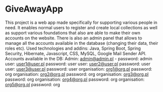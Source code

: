 # GiveAwayApp
This project is a web app made specifically for supporting various people in need. It enables normal users to register and create local collections as well as support various foundations that also are able to make their own accounts on the website. There is also an admin panel that allows to manage all the accounts available in the database (changing their data, their roles etc).
Used technologies and addins: Java, Spring Boot, Spring Security, Hibernate, Javascript, CSS, MySQL, Google Mail Sender API.
Accounts available in the DB:
Admin: admin@admin.pl - password: admin 
user: user1@user.pl password: user 
user: user2@user.pl password: user 
user: user3@user.pl password: user
organisation: org1@org.pl password: org 
organisation: org2@org.pl password: org 
organisation: org3@org.pl password: org 
organisation: org4@org.pl password: org 
organisation: org5@org.pl password: org 